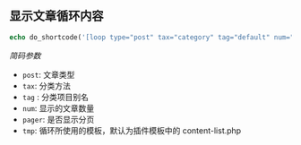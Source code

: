 ## 显示文章循环内容

```php
echo do_shortcode('[loop type="post" tax="category" tag="default" num="6" pager="0" tmp="lists"]');
```

*简码参数*

- `post`: 文章类型
- `tax`: 分类方法
- `tag` : 分类项目别名
- `num`: 显示的文章数量
- `pager`: 是否显示分页
- `tmp`: 循环所使用的模板，默认为插件模板中的 content-list.php
